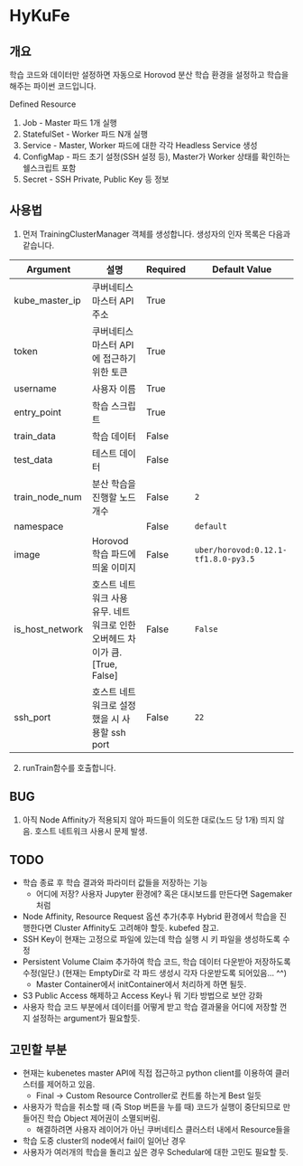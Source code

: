 # HyKuFe
## 개요

학습 코드와 데이터만 설정하면 자동으로 Horovod 분산 학습 환경을 설정하고 학습을 해주는 파이썬 코드입니다.



Defined Resource
1. Job - Master 파드 1개 실행
2. StatefulSet - Worker 파드 N개 실행
3. Service - Master, Worker 파드에 대한 각각 Headless Service 생성
4. ConfigMap - 파드 초기 설정(SSH 설정 등), Master가 Worker 상태를 확인하는 쉘스크립트 포함
5. Secret - SSH Private, Public Key 등 정보



## 사용법
1. 먼저 TrainingClusterManager 객체를 생성합니다. 생성자의 인자 목록은 다음과 같습니다.

Argument | 설명 | Required | Default Value
---|---|---|---
kube_master_ip| 쿠버네티스 마스터 API 주소 | True | 
token| 쿠버네티스 마스터 API에 접근하기 위한 토큰 | True |
username | 사용자 이름 | True |
entry_point | 학습 스크립트 | True |
train_data | 학습 데이터 | False |
test_data | 테스트 데이터 | False |
train_node_num | 분산 학습을 진행할 노드 개수 | False | `2`
namespace | | False | `default`
image | Horovod 학습 파드에 띄울 이미지 | False | `uber/horovod:0.12.1-tf1.8.0-py3.5`
is_host_network | 호스트 네트워크 사용 유무. 네트워크로 인한 오버헤드 차이가 큼.[True, False] | False | `False`
ssh_port | 호스트 네트워크로 설정했을 시 사용할 ssh port | False | `22`

2. runTrain함수를 호출합니다.

## BUG
1. 아직 Node Affinity가 적용되지 않아 파드들이 의도한 대로(노드 당 1개) 띄지 않음. 호스트 네트워크 사용시 문제 발생.

## TODO
- 학습 종료 후 학습 결과와 파라미터 값들을 저장하는 기능
  - 어디에 저장? 사용자 Jupyter 환경에? 혹은 대시보드를 만든다면 Sagemaker처럼
- Node Affinity, Resource Request 옵션 추가(추후 Hybrid 환경에서 학습을 진행한다면 Cluster Affinity도 고려해야 할듯. kubefed 참고.
- SSH Key이 현재는 고정으로 파일에 있는데 학습 실행 시 키 파일을 생성하도록 수정
- Persistent Volume Claim 추가하여 학습 코드, 학습 데이터 다운받아 저장하도록 수정(일단.) (현재는 EmptyDir로 각 파드 생성시 각자 다운받도록 되어있음... ^^)
  - Master Container에서 initContainer에서 처리하게 하면 될듯.
- S3 Public Access 해제하고 Access Key나 뭐 기타 방법으로 보안 강화
- 사용자 학습 코드 부분에서 데이터를 어떻게 받고 학습 결과물을 어디에 저장할 껀지 설정하는 argument가 필요할듯.

 

## 고민할 부분
- 현재는 kubenetes master API에 직접 접근하고 python client를 이용하여 클러스터를 제어하고 있음.
  - Final -> Custom Resource Controller로 컨트롤 하는게 Best 일듯
- 사용자가 학습을 취소할 때 (즉 Stop 버튼을 누를 때) 코드가 실행이 중단되므로 만들어진 학습 Object 제어권이 소멸되버림.
  - 해결하려면 사용자 레이어가 아닌 쿠버네티스 클러스터 내에서 Resource들을 
- 학습 도중 cluster의 node에서 fail이 일어난 경우
- 사용자가 여러개의 학습을 돌리고 싶은 경우 Schedular에 대한 고민도 필요할 듯.
